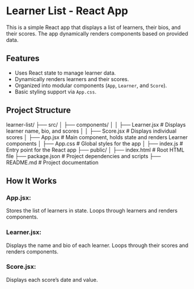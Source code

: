 # Learner List - React App

This is a simple React app that displays a list of learners, their bios, and their scores. The app dynamically renders components based on provided data.

## Features
- Uses React state to manage learner data.
- Dynamically renders learners and their scores.
- Organized into modular components (`App`, `Learner`, and `Score`).
- Basic styling support via `App.css`.

## Project Structure
learner-list/
├── src/
│   ├── components/
│   │   ├── Learner.jsx   # Displays learner name, bio, and scores
│   │   ├── Score.jsx     # Displays individual scores
│   ├── App.jsx           # Main component, holds state and renders Learner components
│   ├── App.css           # Global styles for the app
│   ├── index.js          # Entry point for the React app
├── public/
│   ├── index.html        # Root HTML file
├── package.json          # Project dependencies and scripts
├── README.md             # Project documentation

## How It Works
### App.jsx:
Stores the list of learners in state.
Loops through learners and renders <Learner> components.

### Learner.jsx:
Displays the name and bio of each learner.
Loops through their scores and renders <Score> components.

### Score.jsx:
Displays each score’s date and value.